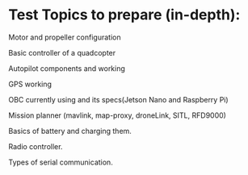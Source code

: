 # Test Topics to prepare (in-depth):



Motor and propeller configuration


Basic controller of a quadcopter


Autopilot components and working


GPS working


OBC currently using and its specs(Jetson Nano and Raspberry Pi)


Mission planner (mavlink, map-proxy, droneLink, SITL, RFD9000)


Basics of battery and charging them.


Radio controller. 


Types of serial communication.
